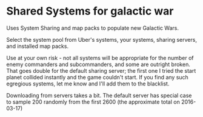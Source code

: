 # Shared Systems for galactic war

Uses System Sharing and map packs to populate new Galactic Wars.

Select the system pool from Uber's systems, your systems, sharing servers, and installed map packs.

Use at your own risk - not all systems will be appropriate for the number of enemy commanders and subcommanders, and some are outright broken. That goes double for the default sharing server; the first one I tried the start planet collided instantly and the game couldn't start. If you find any such egregious systems, let me know and I'll add them to the blacklist.

Downloading from servers takes a bit. The default server has special case to sample 200 randomly from the first 2600 (the approximate total on 2016-03-17)
